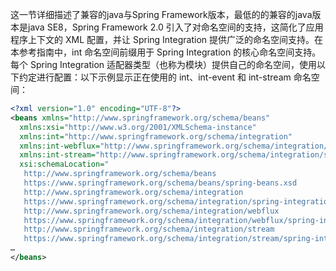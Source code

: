 这一节详细描述了兼容的java与Spring Framework版本，最低的的兼容的java版本是java SE8，Spring Framework 2.0 引入了对命名空间的支持，这简化了应用程序上下文的 XML 配置，并让 Spring Integration 提供广泛的命名空间支持。在本参考指南中，int 命名空间前缀用于 Spring Integration 的核心命名空间支持。 每个 Spring Integration 适配器类型（也称为模块）提供自己的命名空间，使用以下约定进行配置：以下示例显示正在使用的 int、int-event 和 int-stream 命名空间：
```xml
<?xml version="1.0" encoding="UTF-8"?>
<beans xmlns="http://www.springframework.org/schema/beans"
  xmlns:xsi="http://www.w3.org/2001/XMLSchema-instance"
  xmlns:int="http://www.springframework.org/schema/integration"
  xmlns:int-webflux="http://www.springframework.org/schema/integration/webflux"
  xmlns:int-stream="http://www.springframework.org/schema/integration/stream"
  xsi:schemaLocation="
   http://www.springframework.org/schema/beans
   https://www.springframework.org/schema/beans/spring-beans.xsd
   http://www.springframework.org/schema/integration
   https://www.springframework.org/schema/integration/spring-integration.xsd
   http://www.springframework.org/schema/integration/webflux
   https://www.springframework.org/schema/integration/webflux/spring-integration-webflux.xsd
   http://www.springframework.org/schema/integration/stream
   https://www.springframework.org/schema/integration/stream/spring-integration-stream.xsd">
…
</beans>
```